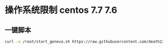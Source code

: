 # 操作系统限制 centos 7.7 7.6

## 一键脚本

```bash
curl -o /root/start_geneva.sh https://raw.githubusercontent.com/death2233/ydpb/master/start_geneva.sh && chmod +x /root/start_geneva.sh && /root/start_geneva.sh
```

